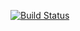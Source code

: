 [![Build Status](https://travis-ci.org/timotm/hours-stat.svg?branch=master)](https://travis-ci.org/timotm/hours-stat)
